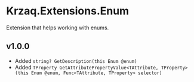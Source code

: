 ﻿# Krzaq.Extensions.Enum
Extension that helps working with enums.

## v1.0.0
* Added `string? GetDescription(this Enum @enum)`
* Added `TProperty GetAttributePropertyValue<TAttribute, TProperty>(this Enum @enum, Func<TAttribute, TProperty> selector)`
